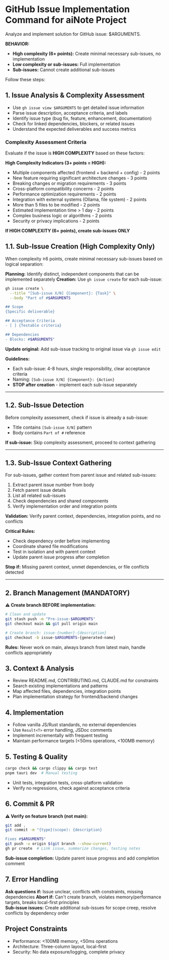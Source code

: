 # GitHub Issue Implementation Command for aiNote Project

Analyze and implement solution for GitHub issue: $ARGUMENTS.

**BEHAVIOR:**
- **High complexity (6+ points):** Create minimal necessary sub-issues, no implementation
- **Low complexity or sub-issues:** Full implementation
- **Sub-issues:** Cannot create additional sub-issues

Follow these steps:

## 1. Issue Analysis & Complexity Assessment

- Use `gh issue view $ARGUMENTS` to get detailed issue information
- Parse issue description, acceptance criteria, and labels
- Identify issue type (bug fix, feature, enhancement, documentation)
- Check for linked dependencies, blockers, or related issues
- Understand the expected deliverables and success metrics

### Complexity Assessment Criteria

Evaluate if the issue is **HIGH COMPLEXITY** based on these factors:

**High Complexity Indicators (3+ points = HIGH):**
- Multiple components affected (frontend + backend + config) - 2 points
- New feature requiring significant architecture changes - 3 points
- Breaking changes or migration requirements - 3 points
- Cross-platform compatibility concerns - 2 points
- Performance optimization requirements - 2 points
- Integration with external systems (Ollama, file system) - 2 points
- More than 5 files to be modified - 2 points
- Estimated implementation time > 1 day - 2 points
- Complex business logic or algorithms - 2 points
- Security or privacy implications - 2 points

**If HIGH COMPLEXITY (6+ points), create sub-issues ONLY**

## 1.1. Sub-Issue Creation (High Complexity Only)

When complexity ≥6 points, create minimal necessary sub-issues based on logical separation:

**Planning:** Identify distinct, independent components that can be implemented separately
**Creation:** Use `gh issue create` for each sub-issue:
```bash
gh issue create \
  --title "[Sub-issue X/N] {Component}: {Task}" \
  --body "Part of #$ARGUMENTS

## Scope
{Specific deliverable}

## Acceptance Criteria  
- [ ] {Testable criteria}

## Dependencies
- Blocks: #$ARGUMENTS"
```

**Update original:** Add sub-issue tracking to original issue via `gh issue edit`

**Guidelines:**
- Each sub-issue: 4-8 hours, single responsibility, clear acceptance criteria
- Naming: `[Sub-issue X/N] {Component}: {Action}`
- **STOP after creation** - implement each sub-issue separately

---

## 1.2. Sub-Issue Detection

Before complexity assessment, check if issue is already a sub-issue:
- Title contains `[Sub-issue X/N]` pattern
- Body contains `Part of #` reference

**If sub-issue:** Skip complexity assessment, proceed to context gathering

---

## 1.3. Sub-Issue Context Gathering

For sub-issues, gather context from parent issue and related sub-issues:
1. Extract parent issue number from body
2. Fetch parent issue details
3. List all related sub-issues 
4. Check dependencies and shared components
5. Verify implementation order and integration points

**Validation:** Verify parent context, dependencies, integration points, and no conflicts

**Critical Rules:**
- Check dependency order before implementing
- Coordinate shared file modifications 
- Test in isolation and with parent context
- Update parent issue progress after completion

**Stop if:** Missing parent context, unmet dependencies, or file conflicts detected

---

## 2. Branch Management (MANDATORY)

**⚠️ Create branch BEFORE implementation:**

```bash
# Clean and update
git stash push -m "Pre-issue-$ARGUMENTS"
git checkout main && git pull origin main

# Create branch: issue-{number}-{description}
git checkout -b issue-$ARGUMENTS-{generated-name}
```

**Rules:** Never work on main, always branch from latest main, handle conflicts appropriately

## 3. Context & Analysis
- Review README.md, CONTRIBUTING.md, CLAUDE.md for constraints
- Search existing implementations and patterns
- Map affected files, dependencies, integration points
- Plan implementation strategy for frontend/backend changes

## 4. Implementation
- Follow vanilla JS/Rust standards, no external dependencies
- Use `Result<T>` error handling, JSDoc comments
- Implement incrementally with frequent testing
- Maintain performance targets (<50ms operations, <100MB memory)

## 5. Testing & Quality
```bash
cargo check && cargo clippy && cargo test
pnpm tauri dev  # Manual testing
```
- Unit tests, integration tests, cross-platform validation
- Verify no regressions, check against acceptance criteria

## 6. Commit & PR
**⚠️ Verify on feature branch (not main):**
```bash
git add .
git commit -m "{type}(scope): {description}

Fixes #$ARGUMENTS"
git push -u origin $(git branch --show-current)
gh pr create  # Link issue, summarize changes, testing notes
```

**Sub-issue completion:** Update parent issue progress and add completion comment

## 7. Error Handling

**Ask questions if:** Issue unclear, conflicts with constraints, missing dependencies
**Abort if:** Can't create branch, violates memory/performance targets, breaks local-first principles  
**Sub-issue issues:** Create additional sub-issues for scope creep, resolve conflicts by dependency order

## Project Constraints
- Performance: <100MB memory, <50ms operations
- Architecture: Three-column layout, local-first
- Security: No data exposure/logging, complete privacy
